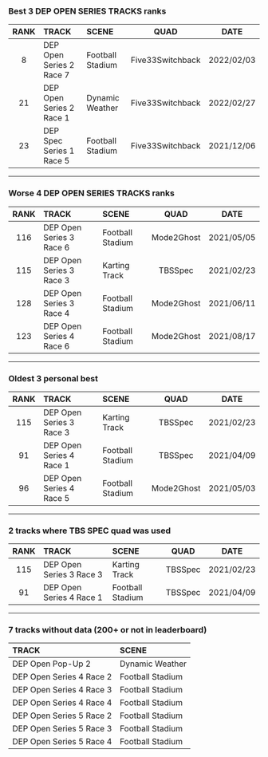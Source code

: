### Best 3 DEP OPEN SERIES TRACKS ranks
|RANK|TRACK|SCENE|QUAD|DATE|
|:---:|:---|:---|:---:|:---:|
|8|DEP Open Series 2 Race 7|Football Stadium|Five33Switchback|2022/02/03|
|21|DEP Open Series 2 Race 1|Dynamic Weather|Five33Switchback|2022/02/27|
|23|DEP Spec Series 1 Race 5|Football Stadium|Five33Switchback|2021/12/06|
---
### Worse 4 DEP OPEN SERIES TRACKS ranks
|RANK|TRACK|SCENE|QUAD|DATE|
|:---:|:---|:---|:---:|:---:|
|116|DEP Open Series 3 Race 6|Football Stadium|Mode2Ghost|2021/05/05|
|115|DEP Open Series 3 Race 3|Karting Track|TBSSpec|2021/02/23|
|128|DEP Open Series 3 Race 4|Football Stadium|Mode2Ghost|2021/06/11|
|123|DEP Open Series 4 Race 6|Football Stadium|Mode2Ghost|2021/08/17|
---
### Oldest 3 personal best
|RANK|TRACK|SCENE|QUAD|DATE|
|:---:|:---|:---|:---:|:---:|
|115|DEP Open Series 3 Race 3|Karting Track|TBSSpec|2021/02/23|
|91|DEP Open Series 4 Race 1|Football Stadium|TBSSpec|2021/04/09|
|96|DEP Open Series 4 Race 5|Football Stadium|Mode2Ghost|2021/05/03|
---
### 2 tracks where TBS SPEC quad was used
|RANK|TRACK|SCENE|QUAD|DATE|
|:---:|:---|:---|:---:|:---:|
|115|DEP Open Series 3 Race 3|Karting Track|TBSSpec|2021/02/23|
|91|DEP Open Series 4 Race 1|Football Stadium|TBSSpec|2021/04/09|
---
### 7 tracks without data (200+ or not in leaderboard)
|TRACK|SCENE|
|:---|:---|
|DEP Open Pop-Up 2|Dynamic Weather|
|DEP Open Series 4 Race 2|Football Stadium|
|DEP Open Series 4 Race 3|Football Stadium|
|DEP Open Series 4 Race 4|Football Stadium|
|DEP Open Series 5 Race 2|Football Stadium|
|DEP Open Series 5 Race 3|Football Stadium|
|DEP Open Series 5 Race 4|Football Stadium|
